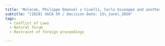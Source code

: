 ```yaml
---
title: 'Mulacek, Philippe Emanuel v Civelli, Carlo Giuseppe and another matter'
subtitle: "[2020] SGCA 59 / Decision Date: 15\_June\_2020"
tags:
  - Conflict of Laws
  - Natural forum
  - Restraint of foreign proceedings

---
```

